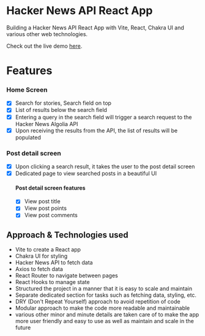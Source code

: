 # Hacker News API React App

Building a Hacker News API React App with Vite, React, Chakra UI and various other web technologies.

Check out the live demo [here](https://hacker-news-api-react-app.vercel.app/).

# Features
### Home Screen
- [x] Search for stories, Search field on top
- [x] List of results below the search field
- [x] Entering a query in the search field will trigger a search request to the Hacker News Algolia API
- [x] Upon receiving the results from the API, the list of results will be populated
### Post detail screen
- [x] Upon clicking a search result, it takes the user to the post detail screen
- [x] Dedicated page to view searched posts in a beautiful UI
  #### Post detail screen features
  - [x] View post title
  - [x] View post points
  - [x] View post comments 

## Approach & Technologies used
-   Vite to create a React app
-   Chakra UI for styling
-   Hacker News API to fetch data
-   Axios to fetch data
-   React Router to navigate between pages
-   React Hooks to manage state
-  Structured the project in a manner that it is easy to scale and maintain
-  Separate dedicated section for tasks such as fetching data, styling, etc.
-  DRY (Don't Repeat Yourself) approach to avoid repetition of code
-  Modular approach to make the code more readable and maintainable
-  various other minor and minute details are taken care of to make the app more user friendly and easy to use as well as maintain and scale in the future
  